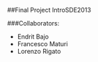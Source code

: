 ##Final Project IntroSDE2013

###Collaborators:
*   Endrit Bajo
*   Francesco Maturi
*   Lorenzo Rigato


